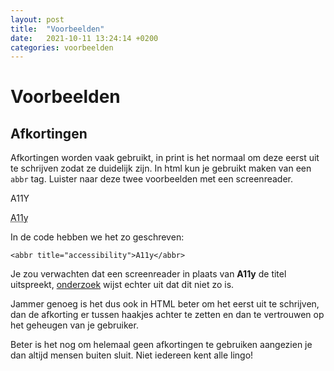 ```yaml
---
layout: post
title:  "Voorbeelden"
date:   2021-10-11 13:24:14 +0200
categories: voorbeelden
---
```

# Voorbeelden

## Afkortingen

Afkortingen worden vaak gebruikt, in print is het normaal om deze eerst uit te schrijven zodat ze duidelijk zijn. In html kun je gebruikt maken van een `abbr` tag. Luister naar deze twee voorbeelden met een screenreader.

A11Y

<abbr title="accessibility">A11y</abbr>

In de code hebben we het zo geschreven:

```
<abbr title="accessibility">A11y</abbr>
```

Je zou verwachten dat een screenreader in plaats van **A11y** de titel uitspreekt, [onderzoek](https://www.powermapper.com/tests/screen-readers/labelling/acronym-abbr-title/) wijst echter uit dat dit niet zo is.

Jammer genoeg is het dus ook in HTML beter om het eerst uit te schrijven, dan de afkorting er tussen haakjes achter te zetten en dan te vertrouwen op het geheugen van je gebruiker.

Beter is het nog om helemaal geen afkortingen te gebruiken aangezien je dan altijd mensen buiten sluit. Niet iedereen kent alle lingo!
